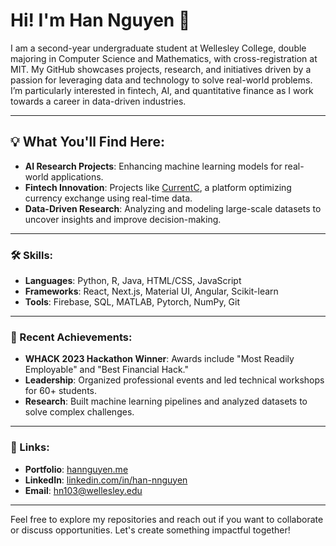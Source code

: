 <!--
**hanxngn05/hanxngn05** is a ✨ _special_ ✨ repository because its `README.md` (this file) appears on your GitHub profile.
-->

# Hi! I'm Han Nguyen 👋

I am a second-year undergraduate student at Wellesley College, double majoring in Computer Science and Mathematics, with cross-registration at MIT. My GitHub showcases projects, research, and initiatives driven by a passion for leveraging data and technology to solve real-world problems. I’m particularly interested in fintech, AI, and quantitative finance as I work towards a career in data-driven industries.

---

## 💡 What You'll Find Here:
- **AI Research Projects**: Enhancing machine learning models for real-world applications.
- **Fintech Innovation**: Projects like [CurrentC](http://currentc.wiki), a platform optimizing currency exchange using real-time data.
- **Data-Driven Research**: Analyzing and modeling large-scale datasets to uncover insights and improve decision-making.

---

### 🛠 Skills:
- **Languages**: Python, R, Java, HTML/CSS, JavaScript
- **Frameworks**: React, Next.js, Material UI, Angular, Scikit-learn
- **Tools**: Firebase, SQL, MATLAB, Pytorch, NumPy, Git

---

### 🌟 Recent Achievements:
- **WHACK 2023 Hackathon Winner**: Awards include "Most Readily Employable" and "Best Financial Hack."
- **Leadership**: Organized professional events and led technical workshops for 60+ students.
- **Research**: Built machine learning pipelines and analyzed datasets to solve complex challenges.

---


### 🔗 Links:
- **Portfolio**: [hannguyen.me](https://hannguyen.me/)
- **LinkedIn**: [linkedin.com/in/han-nnguyen](https://www.linkedin.com/in/han-nnguyen)
- **Email**: hn103@wellesley.edu

---

Feel free to explore my repositories and reach out if you want to collaborate or discuss opportunities. Let's create something impactful together!
